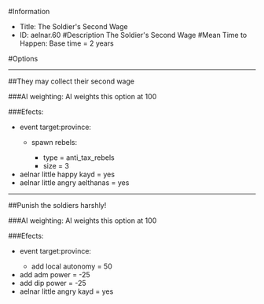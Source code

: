 #Information
 - Title: The Soldier's Second Wage
 - ID: aelnar.60
#Description
The Soldier's Second Wage
#Mean Time to Happen:
Base time = 2 years

#Options

___
##They may collect their second wage

###AI weighting:
AI weights this option at 100


###Efects:<ul><li>event target:province:</li><ul><li>spawn rebels:</li><ul><li>type = anti_tax_rebels</li><li>size = 3</li></ul></ul><li>aelnar little happy kayd = yes</li><li>aelnar little angry aelthanas = yes</li></ul>

___
##Punish the soldiers harshly!

###AI weighting:
AI weights this option at 100


###Efects:<ul><li>event target:province:</li><ul><li>add local autonomy = 50</li></ul><li>add adm power = -25</li><li>add dip power = -25</li><li>aelnar little angry kayd = yes</li></ul>
